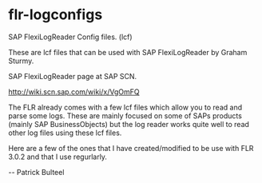 # flr-logconfigs
SAP FlexiLogReader Config files. (lcf)

These are lcf files that can be used with SAP FlexiLogReader by Graham Sturmy.

SAP FlexiLogReader page at SAP SCN.

http://wiki.scn.sap.com/wiki/x/VgOmFQ

The FLR already comes with a few lcf files which allow you to read and parse some logs. These are mainly focused on some of SAPs products (mainly SAP BusinessObjects) but the log reader works quite well to read other log files using these lcf files.

Here are a few of the ones that I have created/modified to be use with FLR 3.0.2 and that I use regurlarly.


--
Patrick Bulteel
